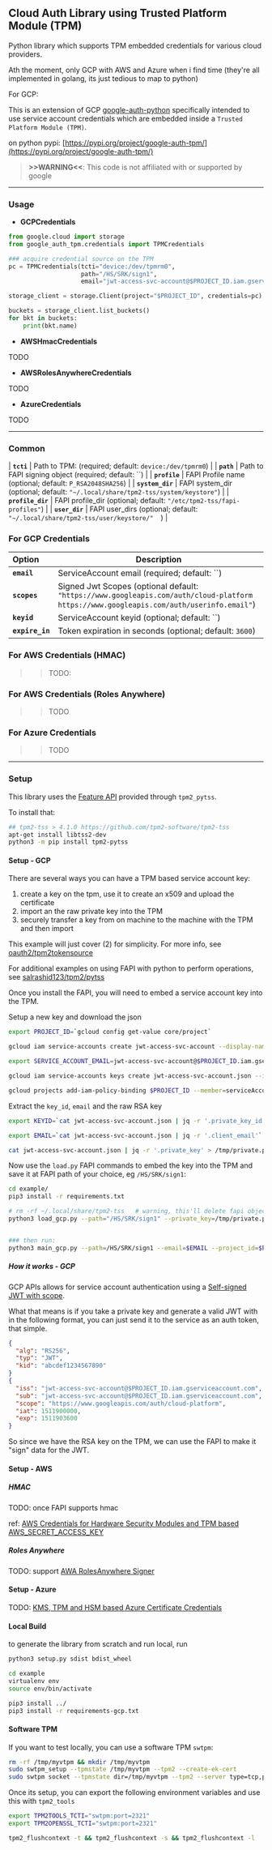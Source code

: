 ## Cloud Auth Library using Trusted Platform Module (TPM)

Python library which supports TPM embedded credentials for various cloud providers.

Ath the moment, only GCP with AWS and Azure when i find time (they're all implemented in golang, its just tedious to map to python)

For GCP:

This is an extension of GCP [google-auth-python](https://github.com/googleapis/google-auth-library-python) specifically intended to use service account credentials which are embedded inside a `Trusted Platform Module (TPM)`.

on python pypi: [https://pypi.org/project/google-auth-tpm/](https://pypi.org/project/google-auth-tpm/)


> **>>WARNING<<**: This code is not affiliated with or supported by google

---

### Usage

- **GCPCredentials**

```python
from google.cloud import storage
from google_auth_tpm.credentials import TPMCredentials

### acquire credential source on the TPM
pc = TPMCredentials(tcti="device:/dev/tpmrm0",
                    path="/HS/SRK/sign1",
                    email="jwt-access-svc-account@$PROJECT_ID.iam.gserviceaccount.com")

storage_client = storage.Client(project="$PROJECT_ID", credentials=pc)

buckets = storage_client.list_buckets()
for bkt in buckets:
    print(bkt.name)
```   

- **AWSHmacCredentials**

TODO

- **AWSRolesAnywhereCredentials**

TODO

- **AzureCredentials**

TODO



---

### Common

| **`tcti`** | Path to TPM:  (required; default: `device:/dev/tpmrm0`) |
| **`path`** | Path to FAPI signing object (required; default: ``) |
| **`profile`** | FAPI Profile name (optional; default: `P_RSA2048SHA256`) |
| **`system_dir`** | FAPI system_dir (optional; default: `"~/.local/share/tpm2-tss/system/keystore"`) |
| **`profile_dir`** | FAPI profile_dir (optional; default: `"/etc/tpm2-tss/fapi-profiles"`) |
| **`user_dir`** | FAPI user_dirs (optional; default: `"~/.local/share/tpm2-tss/user/keystore/"  `) |

### For GCP Credentials

| Option | Description |
|:------------|-------------|
| **`email`** | ServiceAccount email (required; default: ``) |
| **`scopes`** | Signed Jwt Scopes (optional default: `"https://www.googleapis.com/auth/cloud-platform https://www.googleapis.com/auth/userinfo.email"`) |
| **`keyid`** | ServiceAccount keyid (optional; default: ``) |
| **`expire_in`** | Token expiration in seconds (optional; default: `3600`) |

### For AWS Credentials (HMAC)

>> TODO:

### For AWS Credentials (Roles Anywhere)

>> TODO

### For Azure Credentials

>> TODO

---

### Setup

This library uses the [Feature API](https://tpm2-pytss.readthedocs.io/en/latest/fapi.html) provided through `tpm2_pytss`.

To install that:

```bash
## tpm2-tss > 4.1.0 https://github.com/tpm2-software/tpm2-tss
apt-get install libtss2-dev
python3 -m pip install tpm2-pytss
```

#### Setup - GCP

There are several ways you can have a TPM based service account key:

1. create a key on the tpm, use it to create an x509 and upload the certificate 
2. import an the raw private key into the TPM
3. securely transfer a key from on machine to the machine with the TPM and then import

This example will just cover (2) for simplicity.  For more info, see [oauth2/tpm2tokensource](https://github.com/salrashid123/oauth2?tab=readme-ov-file#usage)

For additional examples on using FAPI with python to perform operations, see [salrashid123/tpm2/pytss](https://github.com/salrashid123/tpm2/tree/master/pytss)

Once you install the FAPI, you will need to embed a service account key into the TPM.

Setup a new key and download the json

```bash
export PROJECT_ID=`gcloud config get-value core/project`

gcloud iam service-accounts create jwt-access-svc-account --display-name "Test Service Account"

export SERVICE_ACCOUNT_EMAIL=jwt-access-svc-account@$PROJECT_ID.iam.gserviceaccount.com

gcloud iam service-accounts keys create jwt-access-svc-account.json --iam-account=$SERVICE_ACCOUNT_EMAIL

gcloud projects add-iam-policy-binding $PROJECT_ID --member=serviceAccount:$SERVICE_ACCOUNT_EMAIL --role=roles/storage.admin
```

Extract the `key_id`, `email` and the raw RSA key

```bash
export KEYID=`cat jwt-access-svc-account.json | jq -r '.private_key_id'`

export EMAIL=`cat jwt-access-svc-account.json | jq -r '.client_email'`

cat jwt-access-svc-account.json | jq -r '.private_key' > /tmp/private.pem
```

Now use the `load.py` FAPI commands to embed the key into the TPM and save it at FAPI path of your choice, eg `/HS/SRK/sign1`:

```bash
cd example/
pip3 install -r requirements.txt

# rm -rf ~/.local/share/tpm2-tss   # warning, this'll delete fapi objects you have
python3 load_gcp.py --path="/HS/SRK/sign1" --private_key=/tmp/private.pem --tcti=device:/dev/tpmrm0 # --tcti="swtpm:port=2321"


### then run:
python3 main_gcp.py --path=/HS/SRK/sign1 --email=$EMAIL --project_id=$PROJECT_ID --tcti=device:/dev/tpmrm0  # --tcti="swtpm:port=2321"
```

##### How it works - GCP

GCP APIs allows for service account authentication using a [Self-signed JWT with scope](https://google.aip.dev/auth/4111).

What that means is if you take a private key and generate a valid JWT with in the following format, you can just send it to the service as an auth token, that simple.

```json
{
  "alg": "RS256",
  "typ": "JWT",
  "kid": "abcdef1234567890"
}
{
  "iss": "jwt-access-svc-account@$PROJECT_ID.iam.gserviceaccount.com",
  "sub": "jwt-access-svc-account@$PROJECT_ID.iam.gserviceaccount.com",
  "scope": "https://www.googleapis.com/auth/cloud-platform",
  "iat": 1511900000,
  "exp": 1511903600
}
```

So since we have the RSA key on the TPM, we can use the FAPI to make it "sign" data for the JWT.

#### Setup - AWS

##### HMAC

TODO: once FAPI supports hmac

ref: [AWS Credentials for Hardware Security Modules and TPM based AWS_SECRET_ACCESS_KEY](https://github.com/salrashid123/aws_hmac)

##### Roles Anywhere

TODO: support [AWA RolesAnywhere Signer](https://github.com/salrashid123/aws_rolesanywhere_signer)

#### Setup - Azure

TODO: [KMS, TPM and HSM based Azure Certificate Credentials](https://github.com/salrashid123/azsigner)

#### Local Build

to generate the library from scratch and run local, run 

```bash
python3 setup.py sdist bdist_wheel

cd example
virtualenv env
source env/bin/activate

pip3 install ../
pip3 install -r requirements-gcp.txt 
```

#### Software TPM

If you want to test locally, you can use a software TPM `swtpm`:

```bash
rm -rf /tmp/myvtpm && mkdir /tmp/myvtpm
sudo swtpm_setup --tpmstate /tmp/myvtpm --tpm2 --create-ek-cert 
sudo swtpm socket --tpmstate dir=/tmp/myvtpm --tpm2 --server type=tcp,port=2321 --ctrl type=tcp,port=2322 --flags not-need-init,startup-clear  --log level=5
```

Once its setup, you can export the following environment variables and use this with `tpm2_tools`

```bash
export TPM2TOOLS_TCTI="swtpm:port=2321"
export TPM2OPENSSL_TCTI="swtpm:port=2321"

tpm2_flushcontext -t && tpm2_flushcontext -s && tpm2_flushcontext -l
```

